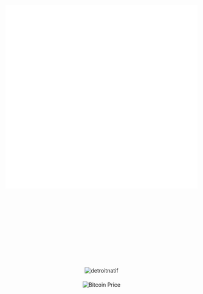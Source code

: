 <div id="container" align="center" style="padding-bottom: 200px;">
  <a>
    <img src="thonk.svg" width="720" height="480" style="border: none; padding-bottom: 200px;" />
  </a>

  <div>
    <img align="center" src="https://github-readme-streak-stats.herokuapp.com/?user=detroitnatif&" alt="detroitnatif" />
  </div>

  <!-- Bitcoin Price Placeholder for Workflow to Replace -->
  <div style="margin-top: 20px;">
    <img src="https://img.shields.io/badge/Bitcoin%20Price-$...-brightgreen?style=flat" alt="Bitcoin Price" />
  </div>
</div>



